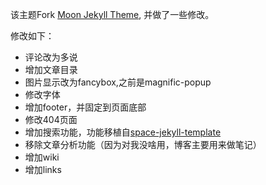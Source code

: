 
该主题Fork [Moon Jekyll Theme](https://github.com/TaylanTatli/Moon), 并做了一些修改。

修改如下：
- 评论改为多说
- 增加文章目录
- 图片显示改为fancybox,之前是magnific-popup
- 修改字体
- 增加footer，并固定到页面底部
- 修改404页面
- 增加搜索功能，功能移植自[space-jekyll-template](https://github.com/victorvoid/space-jekyll-template)
- 移除文章分析功能（因为对我没啥用，博客主要用来做笔记）
- 增加wiki
- 增加links